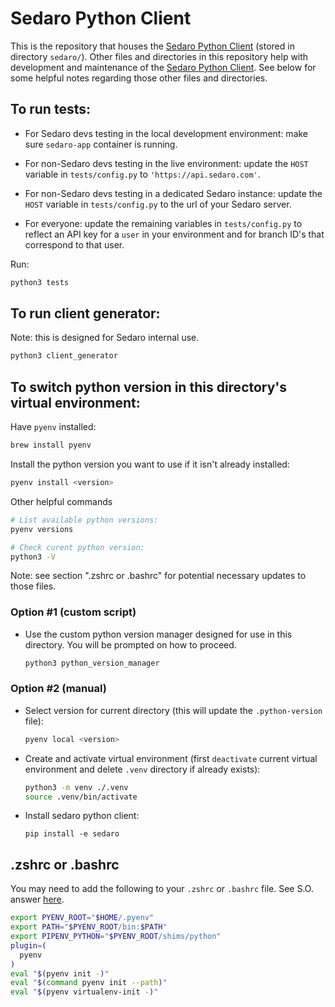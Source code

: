 # Sedaro Python Client

This is the repository that houses the [Sedaro Python Client](sedaro/README.md) (stored in directory `sedaro/`). Other files and directories in this repository help with development and maintenance of the [Sedaro Python Client](sedaro/README.md). See below for some helpful notes regarding those other files and directories.

## To run tests:

- For Sedaro devs testing in the local development environment: make sure `sedaro-app` container is running.

- For non-Sedaro devs testing in the live environment: update the `HOST` variable in `tests/config.py` to `'https://api.sedaro.com'`.

- For non-Sedaro devs testing in a dedicated Sedaro instance: update the `HOST` variable in `tests/config.py` to the url of your Sedaro server.

- For everyone: update the remaining variables in `tests/config.py` to reflect an API key for a `user` in your environment and for branch ID's that correspond to that user.

Run:

```zsh
python3 tests
```

## To run client generator:

Note: this is designed for Sedaro internal use.

```zsh
python3 client_generator
```

## To switch python version in this directory's virtual environment:

Have `pyenv` installed:

```zsh
brew install pyenv
```

Install the python version you want to use if it isn't already installed:

```zsh
pyenv install <version>
```

Other helpful commands

```zsh
# List available python versions:
pyenv versions

# Check curent python version:
python3 -V
```

Note: see section ".zshrc or .bashrc" for potential necessary updates to those files.

### Option #1 (custom script)

- Use the custom python version manager designed for use in this directory. You will be prompted on how to proceed.

  ```zsh
  python3 python_version_manager
  ```

### Option #2 (manual)

- Select version for current directory (this will update the `.python-version` file):

  ```zsh
  pyenv local <version>
  ```

- Create and activate virtual environment (first `deactivate` current virtual environment and delete `.venv` directory if already exists):

  ```zsh
  python3 -m venv ./.venv
  source .venv/bin/activate
  ```

- Install sedaro python client:

  ```
  pip install -e sedaro
  ```

## .zshrc or .bashrc

You may need to add the following to your `.zshrc` or `.bashrc` file. See S.O. answer [here](https://stackoverflow.com/a/71364553/16448566).

```zsh
export PYENV_ROOT="$HOME/.pyenv"
export PATH="$PYENV_ROOT/bin:$PATH"
export PIPENV_PYTHON="$PYENV_ROOT/shims/python"
plugin=(
  pyenv
)
eval "$(pyenv init -)"
eval "$(command pyenv init --path)"
eval "$(pyenv virtualenv-init -)"
```
